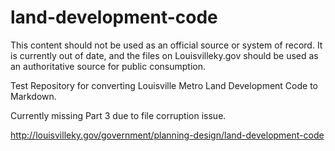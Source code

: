 # land-development-code

This content should not be used as an official source or system of record. It is currently out of date, and the files on Louisvilleky.gov should be used as an authoritative source for public consumption.

Test Repository for converting Louisville Metro Land Development Code to Markdown.

Currently missing Part 3 due to file corruption issue.

http://louisvilleky.gov/government/planning-design/land-development-code
